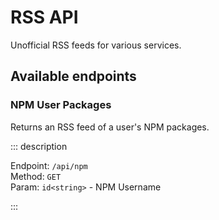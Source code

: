 # RSS API

Unofficial RSS feeds for various services.

## Available endpoints

### NPM User Packages

Returns an RSS feed of a user's NPM packages.

::: description

Endpoint: `/api/npm`  
Method: `GET`  
Param: `id<string>` - NPM Username

:::
